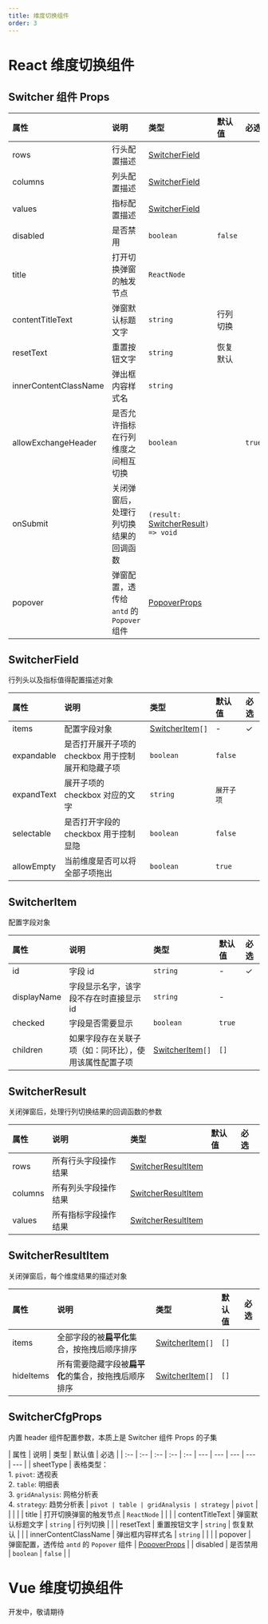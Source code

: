 ```yaml
---
title: 维度切换组件
order: 3
---
```


# React 维度切换组件

## Switcher 组件 Props

| 属性 | 说明 | 类型 | 默认值 | 必选 |
| :-- | :-- | :-- | :-- | :-- |
| rows | 行头配置描述 | [SwitcherField](#switcherfield) |  |  |
| columns | 列头配置描述 | [SwitcherField](#switcherfield) |  |  |
| values | 指标配置描述 | [SwitcherField](#switcherfield) |  |  |
| disabled | 是否禁用 | `boolean` | `false` |  |
| title | 打开切换弹窗的触发节点 | `ReactNode` |  |  |
| contentTitleText | 弹窗默认标题文字 | `string` | 行列切换 |  |
| resetText | 重置按钮文字 | `string` | 恢复默认 |  |
| innerContentClassName | 弹出框内容样式名 | `string` |  |  |
| allowExchangeHeader| 是否允许指标在行列维度之间相互切换 | `boolean` |  |  `true`|
| onSubmit | 关闭弹窗后，处理行列切换结果的回调函数 | `(result:` [SwitcherResult](#switcherresult)`) => void` |  |  |
| popover | 弹窗配置，透传给 `antd` 的 `Popover` 组件 | [PopoverProps](https://ant.design/components/popover-cn/#API) |  |  |

## SwitcherField

行列头以及指标值得配置描述对象

| 属性 | 说明 | 类型 | 默认值 | 必选 |
| :-- | :-- | :-- | :-- | :-- |
| items | 配置字段对象 | [SwitcherItem](#switcheritem)`[]` | - | ✓ |
| expandable | 是否打开展开子项的 checkbox 用于控制展开和隐藏子项 | `boolean` | `false` |  |
| expandText | 展开子项的 checkbox 对应的文字 | `string` | `展开子项` |  |
| selectable | 是否打开字段的 checkbox 用于控制显隐 | `boolean` | `false` |  |
| allowEmpty | 当前维度是否可以将全部子项拖出 | `boolean` | `true` |  |

## SwitcherItem

配置字段对象

| 属性 | 说明 | 类型 | 默认值 | 必选 |
| :-- | :-- | :-- | :-- | :-- |
| id | 字段 id | `string` | - | ✓ |
| displayName | 字段显示名字，该字段不存在时直接显示 id | `string` | - |  |
| checked | 字段是否需要显示 | `boolean` | `true` |  |
| children | 如果字段存在关联子项（如：同环比），使用该属性配置子项 | [SwitcherItem](#switcheritem)`[]` | `[]` |  |

## SwitcherResult

关闭弹窗后，处理行列切换结果的回调函数的参数

| 属性 | 说明 | 类型 | 默认值 | 必选 |
| :-- | :-- | :-- | :-- | :-- |
| rows | 所有行头字段操作结果 | [SwitcherResultItem](#switcherresultitem) |  |  |
| columns | 所有列头字段操作结果 | [SwitcherResultItem](#switcherresultitem) |  |  |
| values | 所有指标字段操作结果 | [SwitcherResultItem](#switcherresultitem) |  |  |

## SwitcherResultItem

关闭弹窗后，每个维度结果的描述对象

| 属性 | 说明 | 类型 | 默认值 | 必选 |
| :-- | :-- | :-- | :-- | :-- |
| items | 全部字段的被**扁平化**集合，按拖拽后顺序排序 | [SwitcherItem](#switcheritem)`[]` | `[]` |  |
| hideItems | 所有需要隐藏字段被**扁平化**的集合，按拖拽后顺序排序 | [SwitcherItem](#switcheritem)`[]` | `[]` |  |

## SwitcherCfgProps

内置 header 组件配置参数，本质上是 Switcher 组件 Props 的子集

| 属性 | 说明 | 类型 | 默认值 | 必选 |
| :-- | :-- | :-- | :-- | :-- | --- | --- | --- | --- | --- |
| sheetType | 表格类型：<br/> 1. `pivot`: 透视表 <br/> 2. `table`: 明细表 <br> 3. `gridAnalysis`: 网格分析表 <br/> 4. `strategy`: 趋势分析表 | `pivot | table | gridAnalysis | strategy` | `pivot` |  |  |  |
| title | 打开切换弹窗的触发节点 | `ReactNode` |  |  |
| contentTitleText | 弹窗默认标题文字 | `string` | 行列切换 |  |
| resetText | 重置按钮文字 | `string` | 恢复默认 |  |
| innerContentClassName | 弹出框内容样式名 | `string` |  |  |
| popover | 弹窗配置，透传给 `antd` 的 `Popover` 组件 | [PopoverProps](https://ant.design/components/popover-cn/#API) |
| disabled | 是否禁用 | `boolean` | `false` |  |

# Vue 维度切换组件

开发中，敬请期待

